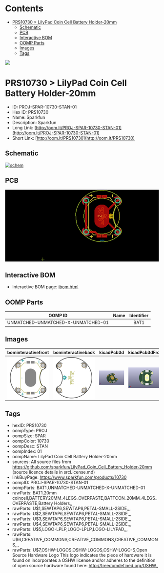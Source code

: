 



Contents
========

* [PRS10730 > LilyPad Coin Cell Battery Holder-20mm](#prs10730--lilypad-coin-cell-battery-holder-20mm)
	* [Schematic](#schematic)
	* [PCB](#pcb)
	* [Interactive BOM](#interactive-bom)
	* [OOMP Parts](#oomp-parts)
	* [Images](#images)
	* [Tags](#tags)
  
![][im]
# PRS10730 > LilyPad Coin Cell Battery Holder-20mm

- ID: PROJ-SPAR-10730-STAN-01
- Hex ID: PRS10730
- Name: Sparkfun
- Description: Sparkfun
- Long Link: [http://oom.lt/PROJ-SPAR-10730-STAN-01](http://oom.lt/PROJ-SPAR-10730-STAN-01)
- Short Link: [http://oom.lt/PRS10730](http://oom.lt/PRS10730)

## Schematic
  
[![schem](eagleSchemImage.png)](eagleSchemImage.png)
## PCB
  
[![pcb](eagleImage.png)](eagleImage.png)
## Interactive BOM

- Interactive BOM page: [ibom.html](https://htmlpreview.github.io/?https://github.com/oomlout/oomlout_OOMP_projects/blob/main/PROJ-SPAR-10730-STAN-01/kicad/bom/ibom.html)

## OOMP Parts
  

|OOMP ID|Name|Identifier|
| :---: | :---: | :---: |
|UNMATCHED-UNMATCHED-X-UNMATCHED-01||BAT1|

## Images
  
  

|bominteractivefront|bominteractiveback|kicadPcb3d|kicadPcb3dFront|kicadPcb3dBack|eagleImage|eagleSchemImage|pcbdraw|pcbdrawback|
| :---: | :---: | :---: | :---: | :---: | :---: | :---: | :---: | :---: |
|[![bominteractivefront](bomFront_140.png)](bomFront.png)|[![bominteractiveback](bomBack_140.png)](bomBack.png)|[![kicadPcb3d](kicadPcb3d_140.png)](kicadPcb3d.png)|[![kicadPcb3dFront](kicadPcb3dFront_140.png)](kicadPcb3dFront.png)|[![kicadPcb3dBack](kicadPcb3dBack_140.png)](kicadPcb3dBack.png)|[![eagleImage](eagleImage_140.png)](eagleImage.png)|[![eagleSchemImage](eagleSchemImage_140.png)](eagleSchemImage.png)|[![pcbdraw](pcbdraw_140.png)](pcbdraw.png)|[![pcbdrawback](pcbdrawBack_140.png)](pcbdrawBack.png)|

## Tags

- hexID: PRS10730
- oompType: PROJ
- oompSize: SPAR
- oompColor: 10730
- oompDesc: STAN
- oompIndex: 01
- oompName: LilyPad Coin Cell Battery Holder-20mm
- sources: All source files from https://github.com/sparkfun/LilyPad_Coin_Cell_Battery_Holder-20mm (source licence details in srcLicense.md)
- linkBuyPage: https://www.sparkfun.com/products/10730
- oompID: PROJ-SPAR-10730-STAN-01
- oompParts: BAT1,UNMATCHED-UNMATCHED-X-UNMATCHED-01
- rawParts: BAT1,20mm coincell,BATTERY20MM_4LEGS_OVERPASTE,BATTCON_20MM_4LEGS_OVERPASTE,Battery Holders,,
- rawParts: U$1,SEWTAP6,SEWTAP6,PETAL-SMALL-2SIDE,,,
- rawParts: U$2,SEWTAP6,SEWTAP6,PETAL-SMALL-2SIDE,,,
- rawParts: U$3,SEWTAP6,SEWTAP6,PETAL-SMALL-2SIDE,,,
- rawParts: U$4,SEWTAP6,SEWTAP6,PETAL-SMALL-2SIDE,,,
- rawParts: U$5,LOGO-LPLP,LOGO-LPLP,LOGO-LILYPAD,,,
- rawParts: U$6,CREATIVE_COMMONS,CREATIVE_COMMONS,CREATIVE_COMMONS,,,
- rawParts: U$7,OSHW-LOGOS,OSHW-LOGOS,OSHW-LOGO-S,Open Source Hardware Logo This logo indicates the piece of hardware it is found on incorporates a OSHW license and/or adheres to the definition of open source hardware found here: http://freedomdefined.org/OSHW,,



[im]: kicadPcb3d_450.png
